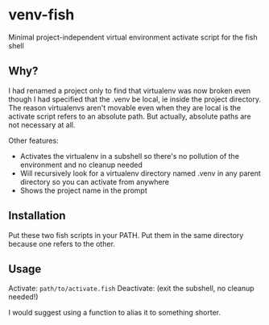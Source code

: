 # venv-fish
Minimal project-independent virtual environment activate script for the fish shell

## Why?
I had renamed a project only to find that virtualenv was now broken even though I had specified that the .venv be local, ie inside the project directory.
The reason virtualenvs aren't movable even when they are local is the activate script refers to an absolute path.  But actually, absolute paths are not necessary at all.

Other features:
* Activates the virtualenv in a subshell so there's no pollution of the environment and no cleanup needed
* Will recursively look for a virtualenv directory named .venv in any parent directory so you can activate from anywhere
* Shows the project name in the prompt

## Installation
Put these two fish scripts in your PATH.  Put them in the same directory because one refers to the other.

## Usage
Activate: ```path/to/activate.fish```
Deactivate: <ctrl-d> (exit the subshell, no cleanup needed!)

I would suggest using a function to alias it to something shorter.
